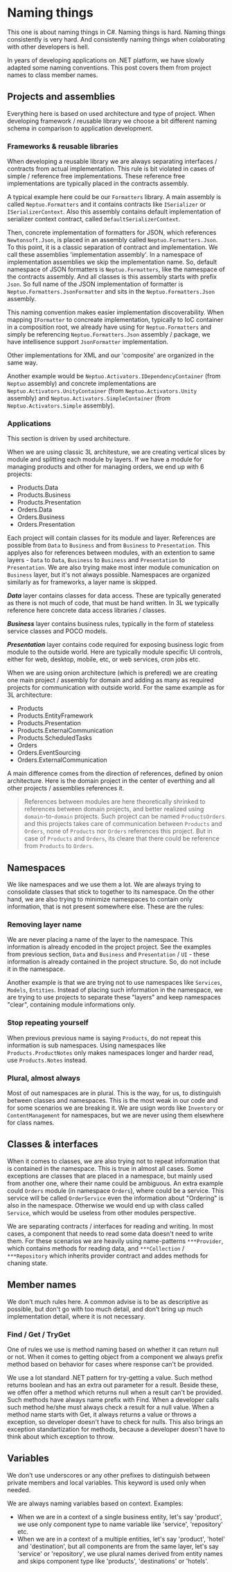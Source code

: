 # Naming things

This one is about naming things in C#. Naming things is hard. Naming things consistently is very hard. And consistently naming things when  colaborating with other developers is hell.

In years of developing applications on .NET platform, we have slowly adapted some naming conventions. This post covers them from project names to class member names.

## Projects and assemblies

Everything here is based on used architecture and type of project. When developing framework / reusable library we choose a bit different naming schema in comparison to application development.

### Frameworks & reusable libraries

When developing a reusable library we are always separating interfaces / contracts from actual implementation. This rule is bit violated in cases of simple / reference free implementations. These reference free implementations are typically placed in the contracts assembly.

A typical example here could be our `Formatters` library. A main assembly is called `Neptuo.Formatters` and it contains contracts like `ISerializer` or `ISerializerContext`. Also this assembly contains default implementation of serializer context contract, called `DefaultSerializerContext`.

Then, concrete implementation of formatters for JSON, which references `Newtonsoft.Json`, is placed in an assembly called `Neptuo.Formatters.Json`. To this point, it is a classic separation of contract and implementation. We call these assemblies 'implementation assembly'. In a namespace of implementation assemblies we skip the implementation name. So, default namespace of JSON formatters is `Neptuo.Formatters`, like the namespace of the contracts assembly. And all classes is this assembly starts with prefix `Json`. So full name of the JSON implementation of formatter is `Neptuo.Formatters.JsonFormatter` and sits in the `Neptuo.Formatters.Json` assembly. 

This naming convention makes easier implementation discoverability. When mapping `IFormatter` to concreate implementation, typically to IoC container in a composition root, we already have using for `Neptuo.Formatters` and simply be referencing `Neptuo.Formatters.Json` assembly / package, we have intellisence support `JsonFormatter` implementation.

Other implementations for XML and our 'composite' are organized in the same way.

Another example would be `Neptuo.Activators.IDependencyContainer` (from `Neptuo` assembly) and concrete implementations are `Neptuo.Activators.UnityContainer` (from `Neptuo.Activators.Unity` assembly) and `Neptuo.Activators.SimpleContainer` (from `Neptuo.Activators.Simple` assembly).

### Applications

This section is driven by used architecture. 

When we are using classic 3L architesture, we are creating vertical slices by module and splitting each module by layers. If we have a module for managing products and other for managing orders, we end up with 6 projects:

- Products.Data
- Products.Business
- Products.Presentation
- Orders.Data
- Orders.Business
- Orders.Presentation

Each project will contain classes for its module and layer. References are possible from `Data` to `Business` and from `Business` to `Presentation`. This applyes also for references between modules, with an extention to same layers - `Data` to `Data`, `Business` to `Business` and `Presentation` to `Presentation`. We are also trying make most inter module comunication on `Business` layer, but it's not always possible. Namespaces are organized similarly as for frameworks, a layer name is skipped. 

***Data*** layer contains classes for data access. These are typically generated as there is not much of code, that must be hand written. In 3L we typically reference here concrete data access libraries / classes.

***Business*** layer contains business rules, typically in the form of stateless service classes and POCO models.

***Presentation*** layer contains code required for exposing business logic from module to the outside world. Here are typically module specific UI controls, either for web, desktop, mobile, etc, or web services, cron jobs etc.

When we are using onion architecture (which is prefered) we are creating one main project / assembly for domain and adding as many as required projects for communication with outside world. For the same example as for 3L architecture:

- Products
- Products.EntityFramework
- Products.Presentation
- Products.ExternalCommunication
- Products.ScheduledTasks
- Orders
- Orders.EventSourcing
- Orders.ExternalCommunication

A main difference comes from the direction of references, defined by onion architecture. Here is the domain project in the center of everthing and all other projects / assemblies references it. 

> References between modules are here theoretically shrinked to references between domain projects, and better realized using `domain`-to-`domain` projects. Such project can be named `ProductsOrders` and this projects takes care of communication between `Products` and `Orders`, none of `Products` nor `Orders` references this project. But in case of `Products` and `Orders`, its cleare that there could be reference from `Products` to `Orders`.

## Namespaces

We like namespaces and we use them a lot. We are always trying to consolidate classes that stick to together to its namespace. On the other hand, we are also trying to minimize namespaces to contain only information, that is not present somewhere else. These are the rules:

### Removing layer name

We are never placing a name of the layer to the namespace. This information is already encoded in the project project. See the examples from previous section, `Data` and `Business` and `Presentation` / `UI` - these information is already contained in the project structure. So, do not include it in the namespace.

Another example is that we are trying not to use namespaces like `Services`, `Models`, `Entities`. Instead of placing such information in the namespace, we are trying to use projects to separate these "layers" and keep namespaces "clear", containing module informations only.

### Stop repeating yourself

When previous previous name is saying `Products`, do not repeat this information is sub namespaces. Using namespaces like `Products.ProductNotes` only makes namespaces longer and harder read, use `Products.Notes` instead.

### Plural, almost always

Most of out namespaces are in plural. This is the way, for us, to distinguish between classes and namespaces. This is the most weak in our code and for some scenarios we are breaking it. We are usign words like `Inventory` or `ContentManagement` for namespaces, but we are never using them elsewhere for class names.

## Classes & interfaces

When it comes to classes, we are also trying not to repeat information that is contained in the namespace. This is true in almost all cases. Some exceptions are classes that are placed in a namespace, but mainly used from another one, where their name could be ambiguous. An extra example could `Orders` module (in namespace `Orders`), where could be a service. This service will be called `OrderService` even the information about "Ordering" is also in the namespace. Otherwise we would end up with class called `Service`, which would be useless from other modules perspective.

We are separating contracts / interfaces for reading and writing. In most cases, a component that needs to read some data doesn't need to write them. For these scenarios we are heavily using name-patterns `***Provider`, which contains methods for reading data, and `***Collection` / `***Repository` which inherits provider contract and addes methods for chaning state.

## Member names

We don't much rules here. A common advise is to be as descriptive as possible, but don't go with too much detail, and don't bring up much implementation detail, where it is not necessary.

### Find / Get / TryGet

One of rules we use is method naming based on whether it can return null or not. When it comes to getting object from a component we always prefix method based on behavior for cases where response can't be provided.

We use a lot standard .NET pattern for try-getting a value. Such method returns boolean and has an extra out parameter for a result. Beside these, we offen offer a method which returns null when a result can't be provided. Such methods have always name prefix with Find. When a developer calls such method he/she must always check a result for a null value. When a method name starts with Get, it always returns a value or throws a exception, so developer doesn't have to check for nulls. This also brings an exception standartization for methods, because a developer doesn't have to think about which exception to throw.

## Variables

We don't use underscores or any other prefixes to distinguish between private members and local variables. This keyword is used only when needed.

We are always naming variables based on context. Examples: 
- When we are in a context of a single business entity, let's say 'product', we use only component type to name variable like 'service', 'repository' etc.
- When we are in a context of a multiple entities, let's say 'product', 'hotel' and 'destination', but all components are from the same layer, let's say 'service' or 'repository', we use plural names derived from entity names and skips component type like 'products', 'destinations' or 'hotels'.